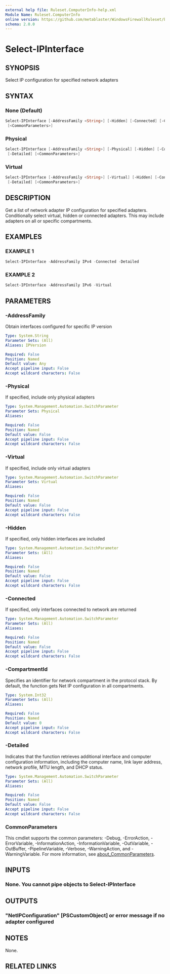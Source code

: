 ```yaml
---
external help file: Ruleset.ComputerInfo-help.xml
Module Name: Ruleset.ComputerInfo
online version: https://github.com/metablaster/WindowsFirewallRuleset/blob/master/Modules/Ruleset.ComputerInfo/Help/en-US/Select-IPInterface.md
schema: 2.0.0
---
```


# Select-IPInterface

## SYNOPSIS

Select IP configuration for specified network adapters

## SYNTAX

### None (Default)

```powershell
Select-IPInterface [-AddressFamily <String>] [-Hidden] [-Connected] [-CompartmentId <Int32>] [-Detailed]
 [<CommonParameters>]
```

### Physical

```powershell
Select-IPInterface [-AddressFamily <String>] [-Physical] [-Hidden] [-Connected] [-CompartmentId <Int32>]
 [-Detailed] [<CommonParameters>]
```

### Virtual

```powershell
Select-IPInterface [-AddressFamily <String>] [-Virtual] [-Hidden] [-Connected] [-CompartmentId <Int32>]
 [-Detailed] [<CommonParameters>]
```

## DESCRIPTION

Get a list of network adapter IP configuration for specified adapters.
Conditionally select virtual, hidden or connected adapters.
This may include adapters on all or specific compartments.

## EXAMPLES

### EXAMPLE 1

```powershell
Select-IPInterface -AddressFamily IPv4 -Connected -Detailed
```

### EXAMPLE 2

```powershell
Select-IPInterface -AddressFamily IPv6 -Virtual
```

## PARAMETERS

### -AddressFamily

Obtain interfaces configured for specific IP version

```yaml
Type: System.String
Parameter Sets: (All)
Aliases: IPVersion

Required: False
Position: Named
Default value: Any
Accept pipeline input: False
Accept wildcard characters: False
```

### -Physical

If specified, include only physical adapters

```yaml
Type: System.Management.Automation.SwitchParameter
Parameter Sets: Physical
Aliases:

Required: False
Position: Named
Default value: False
Accept pipeline input: False
Accept wildcard characters: False
```

### -Virtual

If specified, include only virtual adapters

```yaml
Type: System.Management.Automation.SwitchParameter
Parameter Sets: Virtual
Aliases:

Required: False
Position: Named
Default value: False
Accept pipeline input: False
Accept wildcard characters: False
```

### -Hidden

If specified, only hidden interfaces are included

```yaml
Type: System.Management.Automation.SwitchParameter
Parameter Sets: (All)
Aliases:

Required: False
Position: Named
Default value: False
Accept pipeline input: False
Accept wildcard characters: False
```

### -Connected

If specified, only interfaces connected to network are returned

```yaml
Type: System.Management.Automation.SwitchParameter
Parameter Sets: (All)
Aliases:

Required: False
Position: Named
Default value: False
Accept pipeline input: False
Accept wildcard characters: False
```

### -CompartmentId

Specifies an identifier for network compartment in the protocol stack.
By default, the function gets Net IP configuration in all compartments.

```yaml
Type: System.Int32
Parameter Sets: (All)
Aliases:

Required: False
Position: Named
Default value: 0
Accept pipeline input: False
Accept wildcard characters: False
```

### -Detailed

Indicates that the function retrieves additional interface and computer configuration information,
including the computer name, link layer address, network profile, MTU length, and DHCP status.

```yaml
Type: System.Management.Automation.SwitchParameter
Parameter Sets: (All)
Aliases:

Required: False
Position: Named
Default value: False
Accept pipeline input: False
Accept wildcard characters: False
```

### CommonParameters

This cmdlet supports the common parameters: -Debug, -ErrorAction, -ErrorVariable, -InformationAction, -InformationVariable, -OutVariable, -OutBuffer, -PipelineVariable, -Verbose, -WarningAction, and -WarningVariable. For more information, see [about_CommonParameters](http://go.microsoft.com/fwlink/?LinkID=113216).

## INPUTS

### None. You cannot pipe objects to Select-IPInterface

## OUTPUTS

### "NetIPConfiguration" [PSCustomObject] or error message if no adapter configured

## NOTES

None.

## RELATED LINKS
